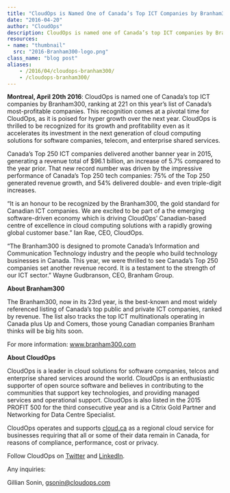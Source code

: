 ```yaml
---
title: "CloudOps is Named One of Canada’s Top ICT Companies by Branham300"
date: "2016-04-20"
author: "CloudOps"
description: CloudOps is named one of Canada’s top ICT companies by Branham300, ranking at 221 on this year’s list of Canada’s most-profitable companies.
resources:
- name: "thumbnail"
  src: "2016-Branham300-logo.png"
class_name: "blog post"
aliases:
    - /2016/04/cloudops-branham300/
    - /cloudops-branham300/
---
```


<p><b>Montreal, April 20th 2016</b><span style="font-weight: 400;">: CloudOps is named one of Canada’s top ICT companies by Branham300, ranking at 221 on this year’s list of Canada’s most-profitable companies. This recognition comes at a pivotal time for CloudOps, as it is poised for hyper growth over the next year. </span><span style="font-weight: 400;">CloudOps is thrilled to be recognized for its growth and profitability even as it accelerates its investment in the next generation of cloud computing solutions for software companies, telecom, and enterprise shared services.</span></p>

<p><span style="font-weight: 400;">Canada’s Top 250 ICT companies delivered another banner year in 2015, generating a revenue total of $96.1 billion, an increase of 5.7% compared to the year prior. That new record number was driven by the impressive performance of Canada’s Top 250 tech companies: 75% of the Top 250 generated revenue growth, and 54% delivered double- and even triple-digit increases. &nbsp;</span></p>

<p><span style="font-weight: 400;">“It is an honour to be recognized by the Branham300, the gold standard for Canadian ICT companies. We are excited to be part of a the emerging software-driven economy which is driving CloudOps’ Canadian-based centre of excellence in cloud computing solutions with a rapidly growing global customer base.” Ian Rae, CEO, CloudOps.</span></p>

<p><span style="font-weight: 400;">“The Branham300 is designed to promote Canada’s Information and Communication Technology industry and the people who build technology businesses in Canada. This year, we were thrilled to see Canada’s Top 250 companies set another revenue record. It is a testament to the strength of our ICT sector.” Wayne Gudbranson, CEO, Branham Group. </span></p>

<p><b>About Branham300</b></p>

<p><span style="font-weight: 400;">The Branham300, now in its 23rd year, is the best-known and most widely referenced listing of Canada’s top public and private ICT companies, ranked by revenue. The list also tracks the top ICT multinationals operating in Canada plus Up and Comers, those young Canadian companies Branham thinks will be big hits soon.</span></p>

<p><span style="font-weight: 400;">For more information:</span> <a href="http://www.branham300.com/" target="_blank"><span style="font-weight: 400;">www.branham300.com</span></a></p>

<p><b>About CloudOps</b></p>

<p><span style="font-weight: 400;">CloudOps is a leader in cloud solutions for software companies, telcos and enterprise shared services around the world. CloudOps is an enthusiastic supporter of open source software and believes in contributing to the communities that support key technologies, and providing managed services and operational support. CloudOps is also listed in the 2015 PROFIT 500 for the third consecutive year and is a Citrix Gold Partner and Networking for Data Centre Specialist.</span></p>

<p><span style="font-weight: 400;">CloudOps operates and supports </span><a href="https://cloud.ca/" target="_blank"><span style="font-weight: 400;">cloud.ca</span></a><span style="font-weight: 400;"> as a regional cloud service for businesses requiring that all or some of their data remain in Canada, for reasons of compliance, performance, cost or privacy.</span></p>

<p>Follow CloudOps on <a href="https://twitter.com/CloudOps_" target="_blank">Twitter</a> and <a href="https://www.linkedin.com/company/cloudops" target="_blank">LinkedIn</a>.</p>

<p><span style="font-weight: 400;">Any inquiries:</span></p>

<p><span style="font-weight: 400;">Gillian Sonin,&nbsp;</span><a href="mailto:gsonin@cloudops.com"><span style="font-weight: 400;">gsonin@cloudops.com</span></a></p>